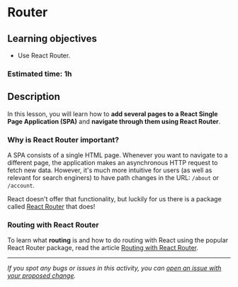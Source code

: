 # Router

## Learning objectives

- Use React Router.

### Estimated time: 1h

## Description

In this lesson, you will learn how to **add several pages to a React Single Page Application (SPA)** and **navigate through them using React Router**.

### Why is React Router important?

A SPA consists of a single HTML page. Whenever you want to navigate to a different page, the application makes an asynchronous HTTP request to fetch new data. However, it's much more intuitive for users (as well as relevant for search enginers) to have path changes in the URL: `/about` or `/account`.

React doesn't offer that functionality, but luckily for us there is a package called [React Router](https://reactrouter.com/en/main) that does!

### Routing with React Router

To learn what **routing** is and how to do routing with React using the popular React Router package, read the article [Routing with React Router](../articles/react_router.md).

---

_If you spot any bugs or issues in this activity, you can [open an issue with your proposed change](https://github.com/microverseinc/curriculum-transversal-skills/blob/main/git-github/articles/open_issue.md)._
